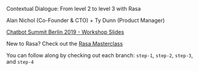 Contextual Dialogue: From level 2 to level 3 with Rasa

Alan Nichol (Co-Founder & CTO) + Ty Dunn (Product Manager)

[Chatbot Summit Berlin 2019 - Workshop Slides](https://docs.google.com/presentation/d/1GtaWc5jLkfoQQe4F9LeWb7qaCoSrJUv6-QsItZs9PIQ/edit#slide=id.g758916d0ef_0_652)

New to Rasa? Check out the [Rasa Masterclass](https://www.youtube.com/playlist?list=PL75e0qA87dlHQny7z43NduZHPo6qd-cRc)

You can follow along by checking out each branch: `step-1`, `step-2`, `step-3`, and `step-4`
